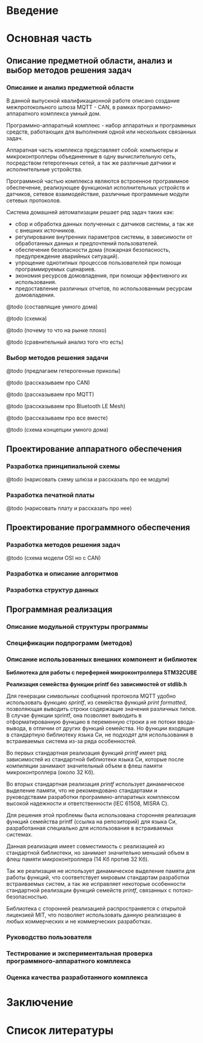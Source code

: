 # Введение

# Основная часть

## Описание предметной области, анализ и выбор методов решения задач

### Описание и анализ предметной области

В данной выпускной квалификационной работе описано создание межпротокольного шлюза
MQTT - CAN, в рамках программно-аппаратного комплекса умный дом.

Программно-аппаратный комплекс - набор аппаратных и программных средств, работающих для выполнения одной или нескольких связанных задач.

Аппаратная часть комплекса представляет собой: компьютеры и микроконтроллеры объединенные в одну вычислительную сеть, посредством гетерогенных сетей, а так же различные датчики и исполнительные устройства.

Программной частью комплекса являются встроенное программное обеспечение, реализующее функционал исполнительных устройств и датчиков,  сетевое взаимодействие, различные программные модули сетевых протоколов.

Система домашней автоматизации решает ряд задач таких как:

* сбор и обработка данных полученных с датчиков системы, а так же с внешних источников.
* регулирование внутренних параметров системы, в зависимости от обработанных данных и предпочтений пользователей.
* обеспечение безопасности дома (пожарная безопасность, предупреждение аварийных ситуаций).
* упрощение однотипных процессов пользователей при помощи программируемых сценариев.
* экономия ресурсов домовладения, при помощи эффективного их использования.
* предоставление различных отчетов, по использованным ресурсам домовладения.

@todo (составлящие умного дома)

@todo (схемка)

@todo (почему то что на рынке плохо)

@todo (сравнительный анализ того что есть)

### Выбор методов решения задачи

@todo (предлагаем гетерогенные приколы)

@todo (рассказываем про CAN)

@todo (рассказываем про MQTT)

@todo (рассказываем про Bluetooth LE Mesh)

@todo (рассказываем про все вместе)

@todo (схема концепции умного дома)


## Проектирование аппаратного обеспечения

### Разработка принципиальной схемы

@todo (нарисовать схему шлюза и рассказать про ее модули)

### Разработка печатной платы

@todo (нарисовать плату и рассказать про нее)

## Проектирование программного обеспечения

### Разработка методов решения задач

@todo (схема модели OSI но с CAN)

### Разработка и описание алгоритмов

### Разработка структур данных

## Программная реализация

### Описание модульной структуры программы

### Спецификации подпрограмм (методов)

### Описание использованных внешних компонент и библиотек

**Библиотека для работы с переферией микроконтроллера STM32CUBE**



**Реализация семейства функции printf без зависимостей от stdlib.h**

Для генерации символьных сообщений протокола MQTT удобно использовать функцию *sprintf*, из семейства функций *print formatted*, позволяющая выводить строки содержащие значения различных типов. В случае функции sprintf, она позволяет выводить в отформатированную функцию в переменную строки а не потоки ввода-вывода, в отличии от других функций семейства. Но функции входящие в стандартную библиотеку языка Си, не подходят для использования в встраиваемых система из-за ряда особенностей.

Во первых стандартная реализация функций *printf* имеет ряд зависимостей из стандартной библиотеки языка Си, которые после компиляции занимают значительный объем в флеш памяти микроконтроллера (около 32 Кб). 

Во вторых стандартная реализация *printf* использует динамическое выделение памяти, что не рекомендовано стандартами и руководствами разработки программно-аппаратных комплексом высокой надежности и ответственности (IEC 61508, MISRA C).

Для решения этой проблемы была использована сторонняя реализация функций семейства printf (ссылка на репозиторий) для языка Си, разработанная специально для использования в встраиваемых системах.

Данная реализация имеет совместимость с реализацией из стандартной библиотеки, но занимает значительно меньший объем в флеш памяти микроконтроллера (14 Кб против 32 Кб).

Так же реализация не использует динамическое выделение памяти для работы функций, что соответствует мировым стандартам разработки встраиваемых систем, а так же исправляет некоторые особенности стандартной реализации функций семейств *printf*, связанных с потоко-безопасностью.

Библиотека с сторонней реализацией распространяется с открытой лицензией MIT, что позволяет использовать данную реализацию в любых коммерческих и не коммерческих разработках.

### Руководство пользователя

### Тестирование и экспериментальная проверка программного-аппаратного комплекса

### Оценка качества разработанного комплекса

# Заключение

# Список литературы